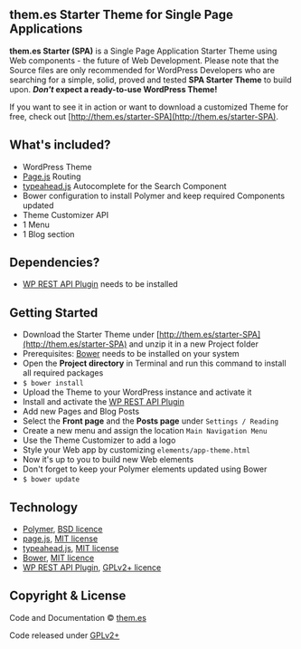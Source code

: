 ## them.es Starter Theme for Single Page Applications

**them.es Starter (SPA)** is a Single Page Application Starter Theme using Web components - the future of Web Development. Please note that the Source files are only recommended for WordPress Developers who are searching for a simple, solid, proved and tested **SPA Starter Theme** to build upon. **_Don't_ expect a ready-to-use WordPress Theme!**

If you want to see it in action or want to download a customized Theme for free, check out [http://them.es/starter-SPA](http://them.es/starter-SPA).


## What's included?
* WordPress Theme
* [Page.js](https://github.com/visionmedia/page.js) Routing
* [typeahead.js](https://github.com/twitter/typeahead.js) Autocomplete for the Search Component
* Bower configuration to install Polymer and keep required Components updated
* Theme Customizer API
* 1 Menu
* 1 Blog section


## Dependencies?
* [WP REST API Plugin](https://wordpress.org/plugins/json-rest-api) needs to be installed


## Getting Started
* Download the Starter Theme under [http://them.es/starter-SPA](http://them.es/starter-SPA) and unzip it in a new Project folder
* Prerequisites: [Bower](https://bower.io) needs to be installed on your system
* Open the **Project directory** in Terminal and run this command to install all required packages
* `$ bower install`
* Upload the Theme to your WordPress instance and activate it
* Install and activate the [WP REST API Plugin](https://wordpress.org/plugins/json-rest-api)
* Add new Pages and Blog Posts
* Select the **Front page** and the **Posts page** under `Settings / Reading`
* Create a new menu and assign the location `Main Navigation Menu`
* Use the Theme Customizer to add a logo
* Style your Web app by customizing `elements/app-theme.html`
* Now it's up to you to build new Web elements
* Don't forget to keep your Polymer elements updated using Bower
* `$ bower update`


## Technology

* [Polymer](https://github.com/polymer), [BSD licence](https://github.com/Polymer/polymer/blob/master/LICENSE.txt)
* [page.js](https://github.com/visionmedia/page.js), [MIT license](https://github.com/visionmedia/page.js/blob/master/Readme.md)
* [typeahead.js](https://github.com/twitter/typeahead.js), [MIT license](https://github.com/twitter/typeahead.js/blob/master/LICENSE)
* [Bower](https://github.com/bower/bower), [MIT licence](https://github.com/bower/bower/blob/master/LICENSE)
* [WP REST API Plugin](https://github.com/WP-API/WP-API), [GPLv2+ licence](https://github.com/WP-API/WP-API/blob/develop/license.txt)


## Copyright & License

Code and Documentation &copy; [them.es](http://them.es)

Code released under [GPLv2+](http://www.gnu.org/licenses/gpl-2.0.html)

